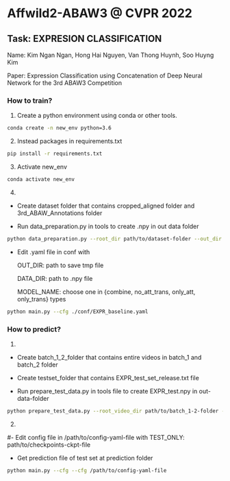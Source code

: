 
#  Affwild2-ABAW3 @ CVPR 2022
## Task: EXPRESION CLASSIFICATION

Name: Kim Ngan Ngan, Hong Hai Nguyen, Van Thong Huynh, Soo Huyng Kim

Paper: Expression Classification using Concatenation of Deep Neural Network for the 3rd ABAW3 Competition

### How to train?

1. Create a python environment using conda or other tools.
```bash
conda create -n new_env python=3.6
```
2. Instead packages in requirements.txt
```bash
pip install -r requirements.txt
```
3. Activate new_env
```bash
conda activate new_env
```
4.
- Create dataset folder that contains cropped_aligned folder and 3rd_ABAW_Annotations folder

- Run data_preparation.py in tools to create .npy in out data folder
```bash
python data_preparation.py --root_dir path/to/dataset-folder --out_dir path/to/out-data-folder
```
- Edit .yaml file in conf with

    OUT_DIR: path to save tmp file

    DATA_DIR: path to .npy file

    MODEL_NAME: choose one in {combine, no_att_trans, only_att, only_trans} types
```bash
python main.py --cfg ./conf/EXPR_baseline.yaml
```

### How to predict?

1.
- Create batch_1_2_folder that contains entire videos in batch_1 and batch_2 folder

- Create testset_folder that contains EXPR_test_set_release.txt file

- Run prepare_test_data.py in tools file to create EXPR_test.npy in out-data-folder
```bash
python prepare_test_data.py --root_video_dir path/to/batch_1-2-folder --dataset_dir path/to/out-data-folder
```
2.
#- Edit config file in /path/to/config-yaml-file with TEST_ONLY:  path/to/checkpoints-ckpt-file

- Get prediction file of test set at prediction folder
```bash
python main.py --cfg --cfg /path/to/config-yaml-file
```

